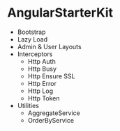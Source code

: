 # AngularStarterKit


- Bootstrap
- Lazy Load
- Admin & User Layouts
- Interceptors
  - Http Auth
  - Http Busy
  - Http Ensure SSL
  - Http Error
  - Http Log
  - Http Token
- Utilities
  - AggregateService
  - OrderByService
